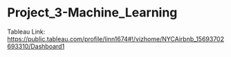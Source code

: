 # Project_3-Machine_Learning
Tableau Link: https://public.tableau.com/profile/linn1674#!/vizhome/NYCAirbnb_15693702693310/Dashboard1
